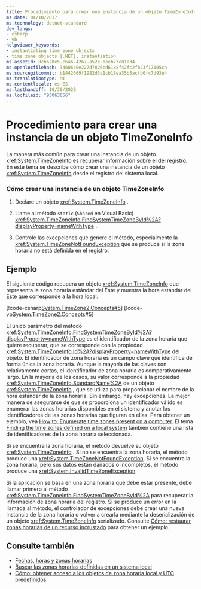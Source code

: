 ```yaml
---
title: Procedimiento para crear una instancia de un objeto TimeZoneInfo
ms.date: 04/10/2017
ms.technology: dotnet-standard
dev_langs:
- csharp
- vb
helpviewer_keywords:
- instantiating time zone objects
- time zone objects [.NET], instantiation
ms.assetid: 8cb620e5-c6a6-4267-a52e-beeb73cd1a34
ms.openlocfilehash: 34606c0e227d7826cd6188f42fc2fb23f17105ca
ms.sourcegitcommit: b1442669f1982d3a1cb18ea35b5acfb0fc7d93e4
ms.translationtype: MT
ms.contentlocale: es-ES
ms.lasthandoff: 10/30/2020
ms.locfileid: "93063656"
---
```

# <a name="how-to-instantiate-a-timezoneinfo-object"></a>Procedimiento para crear una instancia de un objeto TimeZoneInfo

La manera más común para crear una instancia de un objeto <xref:System.TimeZoneInfo> es recuperar información sobre él del registro. En este tema se describe cómo crear una instancia de un objeto <xref:System.TimeZoneInfo> desde el registro del sistema local.

### <a name="to-instantiate-a-timezoneinfo-object"></a>Cómo crear una instancia de un objeto TimeZoneInfo

1. Declare un objeto <xref:System.TimeZoneInfo> .

2. Llame al método `static` (`Shared` en Visual Basic) <xref:System.TimeZoneInfo.FindSystemTimeZoneById%2A?displayProperty=nameWithType> .

3. Controle las excepciones que genere el método, especialmente la <xref:System.TimeZoneNotFoundException> que se produce si la zona horaria no está definida en el registro.

## <a name="example"></a>Ejemplo

El siguiente código recupera un objeto <xref:System.TimeZoneInfo> que representa la zona horaria estándar del Este y muestra la hora estándar del Este que corresponde a la hora local.

[!code-csharp[System.TimeZone2.Concepts#5](../../../samples/snippets/csharp/VS_Snippets_CLR_System/system.TimeZone2.Concepts/CS/TimeZone2Concepts.cs#5)]
[!code-vb[System.TimeZone2.Concepts#5](../../../samples/snippets/visualbasic/VS_Snippets_CLR_System/system.TimeZone2.Concepts/VB/TimeZone2Concepts.vb#5)]

El único parámetro del método <xref:System.TimeZoneInfo.FindSystemTimeZoneById%2A?displayProperty=nameWithType> es el identificador de la zona horaria que quiere recuperar, que se corresponde con la propiedad <xref:System.TimeZoneInfo.Id%2A?displayProperty=nameWithType> del objeto. El identificador de zona horaria es un campo clave que identifica de forma única la zona horaria. Aunque la mayoría de las claves son relativamente cortas, el identificador de zona horaria es comparativamente largo. En la mayoría de los casos, su valor corresponde a la propiedad <xref:System.TimeZoneInfo.StandardName%2A> de un objeto <xref:System.TimeZoneInfo> , que se utiliza para proporcionar el nombre de la hora estándar de la zona horaria. Sin embargo, hay excepciones. La mejor manera de asegurarse de que se proporciona un identificador válido es enumerar las zonas horarias disponibles en el sistema y anotar los identificadores de las zonas horarias que figuran en ellas. Para obtener un ejemplo, vea [How to: Enumerate time zones present on a computer](enumerate-time-zones.md). El tema [Finding the time zones defined on a local system](finding-the-time-zones-on-local-system.md) también contiene una lista de identificadores de la zona horaria seleccionada.

Si se encuentra la zona horaria, el método devuelve su objeto <xref:System.TimeZoneInfo> . Si no se encuentra la zona horaria, el método produce una <xref:System.TimeZoneNotFoundException>. Si se encuentra la zona horaria, pero sus datos están dañados o incompletos, el método produce una <xref:System.InvalidTimeZoneException>.

Si la aplicación se basa en una zona horaria que debe estar presente, debe llamar primero al método <xref:System.TimeZoneInfo.FindSystemTimeZoneById%2A> para recuperar la información de zona horaria del registro. Si se produce un error en la llamada al método, el controlador de excepciones debe crear una nueva instancia de la zona horaria o volver a crearla mediante la deserialización de un objeto <xref:System.TimeZoneInfo> serializado. Consulte [Cómo: restaurar zonas horarias de un recurso incrustado](restore-time-zones-from-an-embedded-resource.md) para obtener un ejemplo.

## <a name="see-also"></a>Consulte también

- [Fechas, horas y zonas horarias](index.md)
- [Buscar las zonas horarias definidas en un sistema local](finding-the-time-zones-on-local-system.md)
- [Cómo: obtener acceso a los objetos de zona horaria local y UTC predefinidos](access-utc-and-local.md)
